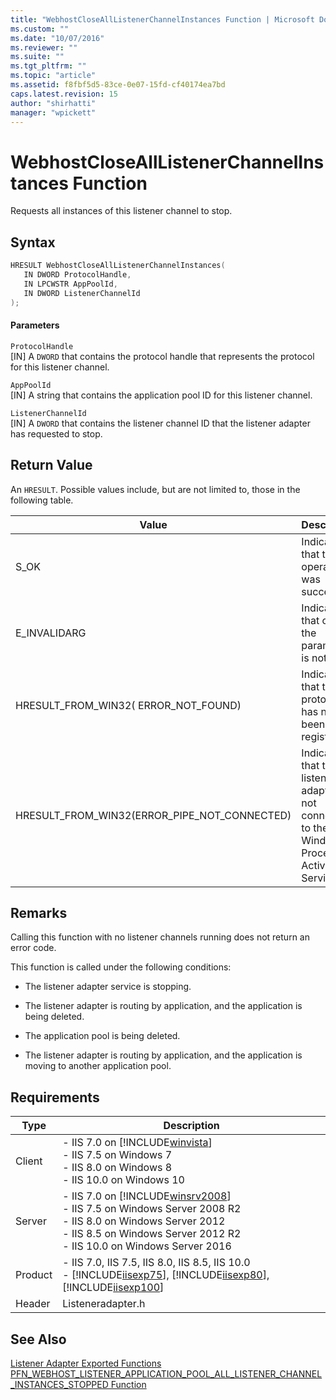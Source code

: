 ```yaml
---
title: "WebhostCloseAllListenerChannelInstances Function | Microsoft Docs"
ms.custom: ""
ms.date: "10/07/2016"
ms.reviewer: ""
ms.suite: ""
ms.tgt_pltfrm: ""
ms.topic: "article"
ms.assetid: f8fbf5d5-83ce-0e07-15fd-cf40174ea7bd
caps.latest.revision: 15
author: "shirhatti"
manager: "wpickett"
---
```

# WebhostCloseAllListenerChannelInstances Function
Requests all instances of this listener channel to stop.  
  
## Syntax  
  
```cpp  
HRESULT WebhostCloseAllListenerChannelInstances(  
   IN DWORD ProtocolHandle,  
   IN LPCWSTR AppPoolId,  
   IN DWORD ListenerChannelId  
);  
```  
  
#### Parameters  
 `ProtocolHandle`  
 [IN] A `DWORD` that contains the protocol handle that represents the protocol for this listener channel.  
  
 `AppPoolId`  
 [IN] A string that contains the application pool ID for this listener channel.  
  
 `ListenerChannelId`  
 [IN] A `DWORD` that contains the listener channel ID that the listener adapter has requested to stop.  
  
## Return Value  
 An `HRESULT`. Possible values include, but are not limited to, those in the following table.  
  
|Value|Description|  
|-----------|-----------------|  
|S_OK|Indicates that the operation was successful.|  
|E_INVALIDARG|Indicates that one of the parameters is not valid.|  
|HRESULT_FROM_WIN32( ERROR_NOT_FOUND)|Indicates that the protocol has not been registered.|  
|HRESULT_FROM_WIN32(ERROR_PIPE_NOT_CONNECTED)|Indicates that the listener adapter is not connected to the Windows Process Activation Service.|  
  
## Remarks  
 Calling this function with no listener channels running does not return an error code.  
  
 This function is called under the following conditions:  
  
-   The listener adapter service is stopping.  
  
-   The listener adapter is routing by application, and the application is being deleted.  
  
-   The application pool is being deleted.  
  
-   The listener adapter is routing by application, and the application is moving to another application pool.  
  
## Requirements  
  
|Type|Description|  
|----------|-----------------|  
|Client|-   IIS 7.0 on [!INCLUDE[winvista](../../wmi-provider/includes/winvista-md.md)]<br />-   IIS 7.5 on Windows 7<br />-   IIS 8.0 on Windows 8<br />-   IIS 10.0 on Windows 10|  
|Server|-   IIS 7.0 on [!INCLUDE[winsrv2008](../../wmi-provider/includes/winsrv2008-md.md)]<br />-   IIS 7.5 on Windows Server 2008 R2<br />-   IIS 8.0 on Windows Server 2012<br />-   IIS 8.5 on Windows Server 2012 R2<br />-   IIS 10.0 on Windows Server 2016|  
|Product|-   IIS 7.0, IIS 7.5, IIS 8.0, IIS 8.5, IIS 10.0<br />-   [!INCLUDE[iisexp75](../../web-development-reference/native-code-api-reference/includes/iisexp75-md.md)], [!INCLUDE[iisexp80](../../web-development-reference/native-code-api-reference/includes/iisexp80-md.md)], [!INCLUDE[iisexp100](../../web-development-reference/native-code-api-reference/includes/iisexp100-md.md)]|  
|Header|Listeneradapter.h|  
  
## See Also  
 [Listener Adapter Exported Functions](../../web-development-reference\native-code-api-reference/listener-adapter-exported-functions.md)   
 [PFN_WEBHOST_LISTENER_APPLICATION_POOL_ALL_LISTENER_CHANNEL_INSTANCES_STOPPED Function](../../web-development-reference\native-code-api-reference/pfn-webhost-listener-application-pool-all-listener-channel-instances-stopped-function.md)